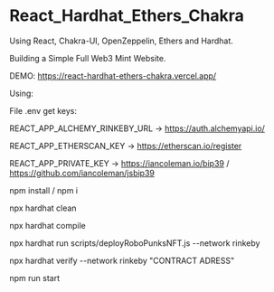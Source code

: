 # React_Hardhat_Ethers_Chakra

Using React, Chakra-UI, OpenZeppelin, Ethers and Hardhat.

Building a Simple Full Web3 Mint Website.

DEMO: https://react-hardhat-ethers-chakra.vercel.app/

Using: 

File .env get keys:

REACT_APP_ALCHEMY_RINKEBY_URL -> https://auth.alchemyapi.io/

REACT_APP_ETHERSCAN_KEY -> https://etherscan.io/register

REACT_APP_PRIVATE_KEY -> https://iancoleman.io/bip39 / https://github.com/iancoleman/jsbip39

npm install / npm i

npx hardhat clean

npx hardhat compile

npx hardhat run scripts/deployRoboPunksNFT.js --network rinkeby

npx hardhat verify --network rinkeby "CONTRACT ADRESS"

npm run start
